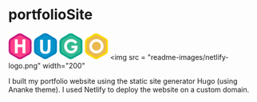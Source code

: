 # portfolioSite

<img src = "readme-images/hugo-logo1.png" width="200">    <img src = "readme-images/netlify-logo.png" width="200"

 I built my portfolio website using the static site generator Hugo (using Ananke theme). I used Netlify to deploy the website on a custom domain.

